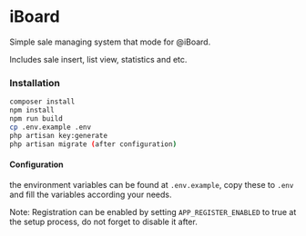 # iBoard
Simple sale managing system that mode for @iBoard.

Includes sale insert, list view, statistics and etc.

### Installation

```bash
composer install
npm install
npm run build
cp .env.example .env
php artisan key:generate
php artisan migrate (after configuration)
```

#### Configuration

the environment variables can be found at `.env.example`, copy these to `.env` and fill the variables according your needs.

Note: Registration can be enabled by setting `APP_REGISTER_ENABLED` to true at the setup process, do not forget to disable it after.
